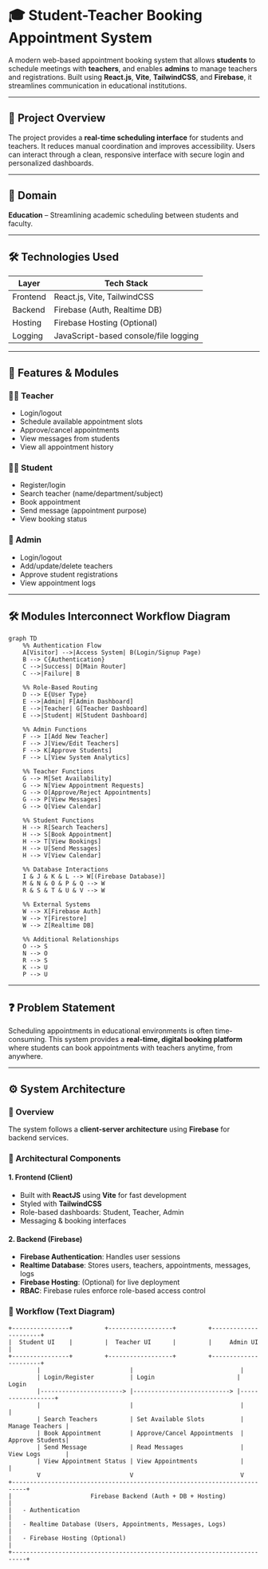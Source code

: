 # 🎓 Student-Teacher Booking Appointment System

A modern web-based appointment booking system that allows **students** to schedule meetings with **teachers**, and enables **admins** to manage teachers and registrations. Built using **React.js**, **Vite**, **TailwindCSS**, and **Firebase**, it streamlines communication in educational institutions.

---

## 📌 Project Overview

The project provides a **real-time scheduling interface** for students and teachers. It reduces manual coordination and improves accessibility. Users can interact through a clean, responsive interface with secure login and personalized dashboards.

---

## 🧠 Domain

**Education** – Streamlining academic scheduling between students and faculty.

---

## 🛠️ Technologies Used

| Layer        | Tech Stack                       |
|--------------|----------------------------------|
| Frontend     | React.js, Vite, TailwindCSS      |
| Backend      | Firebase (Auth, Realtime DB)     |
| Hosting      | Firebase Hosting (Optional)      |
| Logging      | JavaScript-based console/file logging |

---

## 🚀 Features & Modules

### 👨‍🏫 Teacher
- Login/logout
- Schedule available appointment slots
- Approve/cancel appointments
- View messages from students
- View all appointment history

### 👨‍🎓 Student
- Register/login
- Search teacher (name/department/subject)
- Book appointment
- Send message (appointment purpose)
- View booking status

### 🔧 Admin
- Login/logout
- Add/update/delete teachers
- Approve student registrations
- View appointment logs

---
## 🛠️ Modules Interconnect Workflow Diagram

```mermaid
graph TD
    %% Authentication Flow
    A[Visitor] -->|Access System| B(Login/Signup Page)
    B --> C{Authentication}
    C -->|Success| D[Main Router]
    C -->|Failure| B
    
    %% Role-Based Routing
    D --> E{User Type}
    E -->|Admin| F[Admin Dashboard]
    E -->|Teacher| G[Teacher Dashboard]
    E -->|Student| H[Student Dashboard]
    
    %% Admin Functions
    F --> I[Add New Teacher]
    F --> J[View/Edit Teachers]
    F --> K[Approve Students]
    F --> L[View System Analytics]
    
    %% Teacher Functions
    G --> M[Set Availability]
    G --> N[View Appointment Requests]
    G --> O[Approve/Reject Appointments]
    G --> P[View Messages]
    G --> Q[View Calendar]
    
    %% Student Functions
    H --> R[Search Teachers]
    H --> S[Book Appointment]
    H --> T[View Bookings]
    H --> U[Send Messages]
    H --> V[View Calendar]
    
    %% Database Interactions
    I & J & K & L --> W[(Firebase Database)]
    M & N & O & P & Q --> W
    R & S & T & U & V --> W
    
    %% External Systems
    W --> X[Firebase Auth]
    W --> Y[Firestore]
    W --> Z[Realtime DB]
    
    %% Additional Relationships
    O --> S
    N --> O
    R --> S
    K --> U
    P --> U

```

---

## ❓ Problem Statement

Scheduling appointments in educational environments is often time-consuming. This system provides a **real-time, digital booking platform** where students can book appointments with teachers anytime, from anywhere.

---

## ⚙️ System Architecture

### 🧱 Overview

The system follows a **client-server architecture** using **Firebase** for backend services.

### 🧩 Architectural Components

#### 1. Frontend (Client)
- Built with **ReactJS** using **Vite** for fast development
- Styled with **TailwindCSS**
- Role-based dashboards: Student, Teacher, Admin
- Messaging & booking interfaces

#### 2. Backend (Firebase)
- **Firebase Authentication**: Handles user sessions
- **Realtime Database**: Stores users, teachers, appointments, messages, logs
- **Firebase Hosting**: (Optional) for live deployment
- **RBAC**: Firebase rules enforce role-based access control

### 🧭 Workflow (Text Diagram)

```plaintext
+----------------+         +------------------+         +----------------------+
|  Student UI    |         |  Teacher UI      |         |     Admin UI         |
+----------------+         +------------------+         +----------------------+
        |                         |                              |
        | Login/Register          | Login                       | Login
        |-----------------------> |---------------------------> |------------------+
        |                         |                              |                 |
        | Search Teachers         | Set Available Slots          | Manage Teachers |
        | Book Appointment        | Approve/Cancel Appointments  | Approve Students|
        | Send Message            | Read Messages                | View Logs       |
        | View Appointment Status | View Appointments            |                 |
        V                         V                              V
+--------------------------------------------------------------------------+
|                      Firebase Backend (Auth + DB + Hosting)              |
|   - Authentication                                                        |
|   - Realtime Database (Users, Appointments, Messages, Logs)              |
|   - Firebase Hosting (Optional)                                          |
+--------------------------------------------------------------------------+
